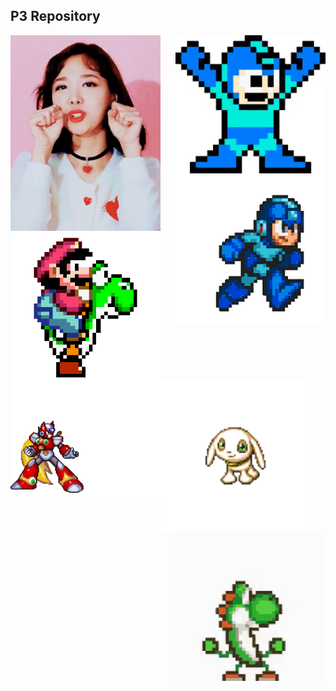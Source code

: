 
## P3 Repository


 <img src="source/tenor.gif" width="240" align="right"> 

 <img src="source/heh.gif" width="240" align="left"> 


 <img src="source/mega.gif" width="240" align="right"> 

  <img src="source/mario.gif" width="240" align="center"> 

  <img src="source/zero.gif" width="240" align="left"> 
  
  <img src="source/Salamon2.gif" width="240" align="center"> 
  
  <img src="source/yoshi2.gif" width="240" align="right"> 
